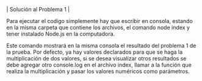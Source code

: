 | Solución al Problema 1 |

Para ejecutar el codigo simplemente hay que escribir en consola, estando en la misma carpeta que contiene los archivos, el comando node index y tener instalado Node.js en la computadora. 

Este comando mostrará en la misma consola el resultado del problema 1 de la prueba. Por defecto, ya hay valores declarados para que se haga la multiplicación de dos valores, si se desea visualizar otros resultados se debe agregar otro console.log en el archivo index, llamar a la función que realiza la multiplicación y pasar los valores numéricos como parámetros.